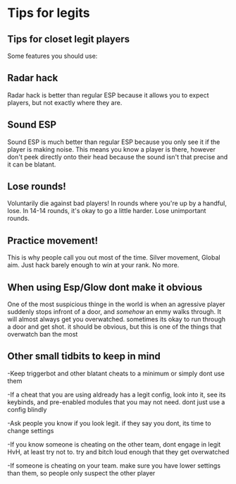 # Tips for legits

## Tips for closet legit players

Some features you should use:

## Radar hack

Radar hack is better than regular ESP because it allows you to expect players, but not exactly where they are.

## Sound ESP

Sound ESP is much better than regular ESP because you only see it if the player is making noise. This means you know a player is there, however don't peek directly onto their head because the sound isn't that precise and it can be blatant.

## Lose rounds!

Voluntarily die against bad players! In rounds where you're up by a handful, lose. In 14-14 rounds, it's okay to go a little harder. Lose unimportant rounds.

## Practice movement!

This is why people call you out most of the time. Silver movement, Global aim. Just hack barely enough to win at your rank. No more.

## When using Esp/Glow dont make it obvious

One of the most suspicious thinge in the world is when an agressive player suddenly stops infront of a door, and _somehow_ an enmy walks through. It will almost always get you overwatched. sometimes its okay to run through a door and get shot. it should be obvious, but this is one of the things that overwatch ban the most

## Other small tidbits to keep in mind

-Keep triggerbot and other blatant cheats to a minimum or simply dont use them

-If a cheat that you are using aldready has a legit config, look into it, see its keybinds, and pre-enabled modules that you may not need. dont just use a config blindly

-Ask people you know if you look legit. if they say you dont, its time to change settings

-If you know someone is cheating on the other team, dont engage in legit HvH, at least try not to. try and bitch loud enough that they get overwatched

-If someone is cheating on your team. make sure you have lower settings than them, so people only suspect the other player

